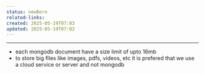 ```yaml
---
status: newBorn
related-links: 
created: 2025-05-19T07:03
updated: 2025-05-19T07:03
---
```

---

- each mongodb document have a size limit of upto 16mb
- to store big files like images, pdfs, videos, etc it is prefered that we use a cloud service or server and not mongodb

